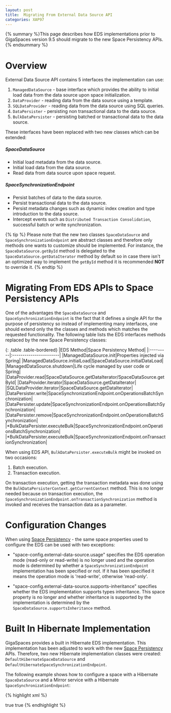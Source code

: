 ```yaml
---
layout: post
title:  Migrating From External Data Source API
categories: XAP97
---
```


{% summary %}This page describes how EDS implementations prior to GigaSpaces version 9.5 should migrate to the new Space Persistency APIs.{% endsummary %}

# Overview

External Data Source API contains 5 interfaces the implementation can use:

1. `ManagedDataSource` - base interface which provides the ability to initial load data from the data source upon space initialization.
1. `DataProvider` - reading data from the data source using a template.
1. `SQLDataProvider` - reading data from the data source using SQL queries.
1. `DataPersister` - persisting non transactional data to the data source.
1. `BulkDataPersister` - persisting batched or transactional data to the data source.

These interfaces have been replaced with two new classes which can be extended:

##### SpaceDataSource

- Initial load metadata from the data source.
- Initial load data from the data source.
- Read data from data source upon space request.

##### SpaceSynchronizationEndpoint

- Persist batches of data to the data source.
- Persist transactional data to the data source.
- Persist metadata changes such as dynamic index creation and type introduction to the data source.
- Intercept events such as `Distributed Transaction Consolidation`, successful batch or write synchronization.

{% tip %}
Please note that the new two classes `SpaceDataSource` and `SpaceSynchronizationEndpoint` are abstract classes and therefore only methods one wants to customize should be implemented. For instance, the `SpaceDataSource.getById` method is delegated to the `SpaceDataSource.getDataIterator` method by default so in case there isn't an optimized way to implement the `getById` method it is recommended **NOT** to override it.
{% endtip %}

# Migrating From EDS APIs to Space Persistency APIs

One of the advantages the `SpaceDataSource` and `SpaceSynchronizationEndpoint` is the fact that it defines a single API for the purpose of persistency so instead of implementing many interfaces, one should extend only the the classes and methods which matches the requested functionality.
The following table lists the EDS interfaces methods replaced by the new Space Persistency classes:

{: .table .table-bordered}
|EDS Method|Space Persistency Method|
|:---------|:-----------------------|
|ManagedDataSource.init|Properties injected via Spring|
|ManagedDataSource.initialLoad|SpaceDataSource.initialDataLoad|
|ManagedDataSource.shutdown|Life cycle managed by user code or Spring|
|DataProvider.read|SpaceDataSource.getDataIterator/SpaceDataSource.getById|
|DataProvider.iterator|SpaceDataSource.getDataIterator|
|SQLDataProvider.iterator|SpaceDataSource.getDataIterator|
|DataPersister.write|SpaceSynchronizationEndpoint.onOperationsBatchSynchronization|
|DataPersister.update|SpaceSynchronizationEndpoint.onOperationsBatchSynchronization|
|DataPersister.remove|SpaceSynchronizationEndpoint.onOperationsBatchSynchronization|
|*BulkDataPersister.executeBulk|SpaceSynchronizationEndpoint.onOperationsBatchSynchronization|
|*BulkDataPersister.executeBulk|SpaceSynchronizationEndpoint.onTransactionSynchronization|

When using EDS API, `BulkDataPersister.executeBulk` might be invoked on two occasions:

1. Batch execution.
1. Transaction execution.

On transaction execution, getting the transaction metadata was done using the `BulkDataPersisterContext.getCurrentContext` method. This is no longer needed because on transaction execution, the `SpaceSynchronizationEndpoint.onTransactionSynchronization` method is invoked and receives the transaction data as a parameter.

# Configuration Changes

When using [Space Persistency](./space-persistency.html) - the same space properties used to configure the EDS can be used with two exceptions:

- "space-config.external-data-source.usage" specifies the EDS operation mode (read-only or read-write) is no longer used and the operation mode is determined by whether a `SpaceSynchronizationEndpoint` implementation has been specified or not. If it has been specified it means the operation mode is 'read-write', otherwise 'read-only'.

- "space-config.external-data-source.supports-inheritance" specifies whether the EDS implementation supports types inheritance. This space property is no longer and whether inheritance is supported by the implementation is determined by the `SpaceDataSource.supportsInheritance` method.

# Built In Hibernate Implementation

GigaSpaces provides a built in Hibernate EDS implementation. This implementation has been adjusted to work with the new [Space Persistency](./space-persistency.html) APIs. Therefore, two new Hibernate implementation classes were created: `DefaultHibernateSpaceDataSource` and `DefaultHibernateSpaceSynchronizationEndpoint`.

The following example shows how to configure a space with a Hibernate `SpaceDataSource` and a Mirror service with a Hibernate `SpaceSynchronizationEndpoint`:

{% highlight xml %}
<!-- SPACE -->
<bean id="hibernateSpaceDataSource" class="org.openspaces.persistency.hibernate.DefaultHibernateSpaceDataSource">
    <property name="sessionFactory" ref="sessionFactory"/>
    <property name="initialLoadChunkSize" value="2000"/>
</bean>
<os-core:space id="space" url="/./space" schema="persistent"
    mirror="true" space-data-source="hibernateSpaceDataSource">
    <os-core:properties>
        <props>
            <prop key="cluster-config.cache-loader.external-data-source">true</prop>
            <prop key="cluster-config.cache-loader.central-data-source">true</prop>
        </props>
    </os-core:properties>
</os-core:space>

<!-- MIRROR -->
<bean id="hibernateSpaceSynchronizationEndpoint" class="org.openspaces.persistency.hibernate.DefaultHibernateSpaceSynchronizationEndpointFactoryBean">
    <property name="sessionFactory" ref="sessionFactory"/>
</bean>
<os-core:mirror id="mirror" url="/./mirror-service" space-sync-endpoint="hibernateSpaceSynchronizationEndpoint" operation-grouping="group-by-transaction">
    <os-core:source-space name="mySpace" partitions="2" backups="1"/>
</os-core:mirror>
{% endhighlight %}
